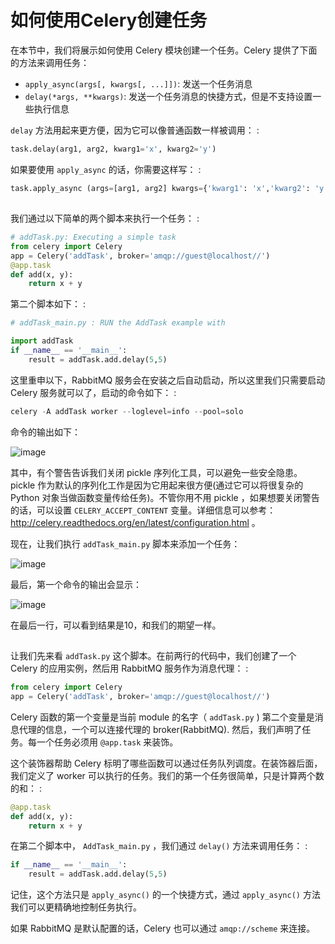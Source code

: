 # 如何使用Celery创建任务

在本节中，我们将展示如何使用 Celery 模块创建一个任务。Celery 提供了下面的方法来调用任务：

-   `apply_async(args[, kwargs[, ...]])`: 发送一个任务消息
-   `delay(*args, **kwargs)`: 发送一个任务消息的快捷方式，但是不支持设置一些执行信息

`delay` 方法用起来更方便，因为它可以像普通函数一样被调用： :

```python
task.delay(arg1, arg2, kwarg1='x', kwarg2='y')
```

如果要使用 `apply_async` 的话，你需要这样写： :

```python
task.apply_async (args=[arg1, arg2] kwargs={'kwarg1': 'x','kwarg2': 'y'})
```

## 

我们通过以下简单的两个脚本来执行一个任务： :

```python
# addTask.py: Executing a simple task
from celery import Celery
app = Celery('addTask', broker='amqp://guest@localhost//')
@app.task
def add(x, y):
    return x + y
```

第二个脚本如下： :

```python
# addTask_main.py : RUN the AddTask example with

import addTask
if __name__ == '__main__':
    result = addTask.add.delay(5,5)
```

这里重申以下，RabbitMQ 服务会在安装之后自动启动，所以这里我们只需要启动 Celery 服务就可以了，启动的命令如下： :

```python
celery -A addTask worker --loglevel=info --pool=solo
```

命令的输出如下：

![image](https://i.loli.net/2021/06/01/LjdnuZWgxiBe5T7.png)

其中，有个警告告诉我们关闭 pickle 序列化工具，可以避免一些安全隐患。pickle 作为默认的序列化工作是因为它用起来很方便(通过它可以将很复杂的 Python 对象当做函数变量传给任务)。不管你用不用 pickle ，如果想要关闭警告的话，可以设置 `CELERY_ACCEPT_CONTENT` 变量。详细信息可以参考：http://celery.readthedocs.org/en/latest/configuration.html 。

现在，让我们执行 `addTask_main.py` 脚本来添加一个任务：

![image](https://i.loli.net/2021/06/01/LFypAGU1w7KnPT4.png)

最后，第一个命令的输出会显示：

![image](https://i.loli.net/2021/06/01/yawk7Q4VdHcNvAn.png)

在最后一行，可以看到结果是10，和我们的期望一样。

## 

让我们先来看 `addTask.py` 这个脚本。在前两行的代码中，我们创建了一个 Celery 的应用实例，然后用 RabbitMQ 服务作为消息代理： :

```python
from celery import Celery
app = Celery('addTask', broker='amqp://guest@localhost//')
```

Celery 函数的第一个变量是当前 module 的名字（ `addTask.py` ) 第二个变量是消息代理的信息，一个可以连接代理的 broker(RabbitMQ). 然后，我们声明了任务。每一个任务必须用 `@app.task` 来装饰。

这个装饰器帮助 Celery 标明了哪些函数可以通过任务队列调度。在装饰器后面，我们定义了 worker 可以执行的任务。我们的第一个任务很简单，只是计算两个数的和： :

```python
@app.task
def add(x, y):
    return x + y
```

在第二个脚本中， `AddTask_main.py` ，我们通过 `delay()` 方法来调用任务： :

```python
if __name__ == '__main__':
    result = addTask.add.delay(5,5)
```

记住，这个方法只是 `apply_async()` 的一个快捷方式，通过 `apply_async()` 方法我们可以更精确地控制任务执行。

如果 RabbitMQ 是默认配置的话，Celery 也可以通过 `amqp://scheme` 来连接。
